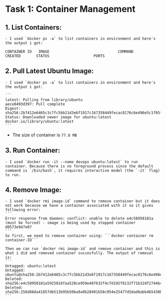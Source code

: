 
# Task 1: Container Management

## 1. List Containers:
    - I used `docker ps -a` to list containers in environment and here's the output i got:
   ```
   CONTAINER ID   IMAGE                               COMMAND                  CREATED       STATUS                    PORTS 
   ```

## 2. Pull Latest Ubuntu Image:
    - I used `docker ps -a` to list containers in environment and here's the output i got:
   
    ```
    latest: Pulling from library/ubuntu
    aece8493d397: Pull complete 
    Digest: sha256:2b7412e6465c3c7fc5bb21d3e6f1917c167358449fecac8176c6e496e5c1f05f
    Status: Downloaded newer image for ubuntu:latest
    docker.io/library/ubuntu:latest
    ```
   - The size of container is `77.8 MB`

## 3. Run Container:
    - I used `docker run -it --name devops ubuntu:latest` to run container. Because there is no foreground process since the default command is `/bin/bash`, it requires interactive model (the `-it` flag) to run.
    
## 4. Remove Image:
    - I used `docker rmi image-id` command to remove container but it does not work because we have a container associated with it so it gives following error:
    ```
    Error response from daemon: conflict: unable to delete e4c58958181a (must be forced) - image is being used by stopped container d0573e947e07
    ```
    So first, we need to remove container using: ```docker container rm container-ID```

    Then we can run `docker rmi image-id` and remove container and this is what i did and removed container succesfully. The output of removal is:
    ```
    Untagged: ubuntu:latest
    Untagged: ubuntu@sha256:2b7412e6465c3c7fc5bb21d3e6f1917c167358449fecac8176c6e496e5c1f05f
    Deleted: sha256:e4c58958181a5925816faa528ce959e487632f4cfd192f8132f71b32df2744b4
    Deleted: sha256:256d88da41857db513b95b50ba9a9b28491b58c954e25477d5dad8abb465430b
    ``` 
   
